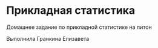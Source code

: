 # Прикладная статистика
Домашнее задание по прикладной статистике на питон

Выполнила Гранкина Елизавета

